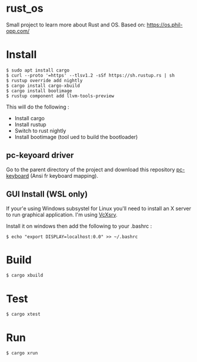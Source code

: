 # rust_os
Small project to learn more about Rust and OS. Based on: https://os.phil-opp.com/

# Install

```
$ sudo apt install cargo
$ curl --proto '=https' --tlsv1.2 -sSf https://sh.rustup.rs | sh
$ rustup override add nightly
$ cargo install cargo-xbuild
$ cargo install bootimage
$ rustup component add llvm-tools-preview
```

This will do the following :
- Install cargo
- Install rustup
- Switch to rust nightly
- Install bootimage (tool ued to build the bootloader)

## pc-keyoard driver
Go to the parent directory of the project and download this repository [pc-keyboard](https://github.com/COSTEMaxime/pc-keyboard.git) (Ansi fr keyboard mapping).

## GUI Install (WSL only)
If your'e using Windows subsystel for Linux you'll need to install an X server to run graphical application. I'm using [VcXsrv](https://sourceforge.net/projects/vcxsrv/).

Install it on windows then add the following to your .bashrc :
```
$ echo "export DISPLAY=localhost:0.0" >> ~/.bashrc
```

# Build
```
$ cargo xbuild
```

# Test
```
$ cargo xtest
```

# Run
```
$ cargo xrun
```